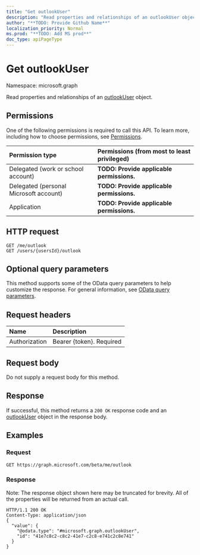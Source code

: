 ```yaml
---
title: "Get outlookUser"
description: "Read properties and relationships of an outlookUser object."
author: "**TODO: Provide Github Name**"
localization_priority: Normal
ms.prod: "**TODO: Add MS prod**"
doc_type: apiPageType
---
```


# Get outlookUser

Namespace: microsoft.graph

Read properties and relationships of an [outlookUser](../resources/outlookuser.md) object.

## Permissions
One of the following permissions is required to call this API. To learn more, including how to choose permissions, see [Permissions](/concepts/permissions-reference.md).

|Permission type|Permissions (from most to least privileged)|
|:---|:---|
|Delegated (work or school account)|**TODO: Provide applicable permissions.**|
|Delegated (personal Microsoft account)|**TODO: Provide applicable permissions.**|
|Application|**TODO: Provide applicable permissions.**|

## HTTP request
<!-- {
  "blockType": "ignored"
}
-->
``` http
GET /me/outlook
GET /users/{usersId}/outlook
```

## Optional query parameters
This method supports some of the OData query parameters to help customize the response. For general information, see [OData query parameters](/graph/query-parameters).

## Request headers
|Name|Description|
|:---|:---|
|Authorization|Bearer {token}. Required|

## Request body
Do not supply a request body for this method.

## Response
If successful, this method returns a `200 OK` response code and an [outlookUser](../resources/outlookuser.md) object in the response body.

## Examples

### Request
<!-- {
  "blockType": "request",
  "name": "get_outlookuser"
}
-->
``` http
GET https://graph.microsoft.com/beta/me/outlook
```

### Response
Note: The response object shown here may be truncated for brevity. All of the properties will be returned from an actual call.
<!-- {
  "blockType": "response",
  "truncated": true,
  "@odata.type": "microsoft.graph.outlookUser"
}
-->
``` http
HTTP/1.1 200 OK
Content-Type: application/json
{
  "value": {
    "@odata.type": "#microsoft.graph.outlookUser",
    "id": "41e7c8c2-c8c2-41e7-c2c8-e741c2c8e741"
  }
}
```


